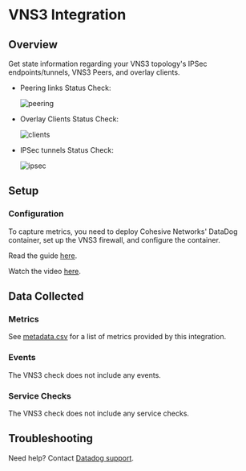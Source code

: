 # VNS3 Integration

## Overview

Get state information regarding your VNS3 topology's IPSec endpoints/tunnels, VNS3 Peers, and overlay clients.

* Peering links Status Check:

    ![peering][1]

* Overlay Clients Status Check:

    ![clients][2]

* IPSec tunnels Status Check:

    ![ipsec][3]

## Setup

### Configuration

To capture metrics, you need to deploy Cohesive Networks' DataDog container, set up the VNS3 firewall, and configure the container.

Read the guide [here][4].

Watch the video [here][5].

## Data Collected
### Metrics
See [metadata.csv][6] for a list of metrics provided by this integration.

### Events
The VNS3 check does not include any events.

### Service Checks
The VNS3 check does not include any service checks.

## Troubleshooting
Need help? Contact [Datadog support][7].

[1]: https://raw.githubusercontent.com/DataDog/integrations-extras/master/vns3/images/peering.png
[2]: https://raw.githubusercontent.com/DataDog/integrations-extras/master/vns3/images/clients.png
[3]: https://raw.githubusercontent.com/DataDog/integrations-extras/master/vns3/images/ipsec.png
[4]: https://cohesive.net/dnld/Cohesive-Networks_VNS3-DataDog-Container-Guide.pdf
[5]: https://youtu.be/sTCgCG3m4vk
[6]: https://github.com/DataDog/integrations-extras/blob/master/vns3/metadata.csv
[7]: http://docs.datadoghq.com/help/
